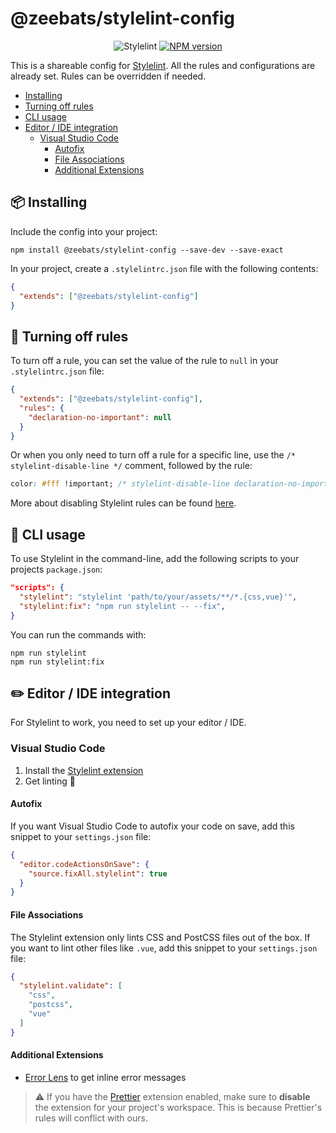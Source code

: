 # @zeebats/stylelint-config

<p align="center">
    <img src="https://img.shields.io/badge/stylelint-%5E14-brightgreen" alt="Stylelint">
    <a href="https://www.npmjs.com/package/@zeebats/stylelint-config"><img src="https://img.shields.io/npm/v/@zeebats/stylelint-config.svg" alt="NPM version"></a>
</p>

This is a shareable config for [Stylelint](https://stylelint.io/). All the rules and configurations are already set. Rules can be overridden if needed.

- [Installing](#package-installing)
- [Turning off rules](#firecracker-turning-off-rules)
- [CLI usage](#rocket-cli-usage)
- [Editor / IDE integration](#pencil2-editor--ide-integration)
    - [Visual Studio Code](#visual-studio-code)
        - [Autofix](#autofix)
        - [File Associations](#file-associations)
        - [Additional Extensions](#additional-extensions)

## :package: Installing

Include the config into your project:

```shell
npm install @zeebats/stylelint-config --save-dev --save-exact
```

In your project, create a `.stylelintrc.json` file with the following contents:

```json
{
  "extends": ["@zeebats/stylelint-config"]
}
```

## :firecracker: Turning off rules

To turn off a rule, you can set the value of the rule to `null` in your `.stylelintrc.json` file:

```json
{
  "extends": ["@zeebats/stylelint-config"],
  "rules": {
    "declaration-no-important": null
  }
}
```

Or when you only need to turn off a rule for a specific line, use the `/* stylelint-disable-line */` comment, followed by the rule:

```css
color: #fff !important; /* stylelint-disable-line declaration-no-important */
```

More about disabling Stylelint rules can be found [here](https://stylelint.io/user-guide/ignore-code/).

## :rocket: CLI usage

To use Stylelint in the command-line, add the following scripts to your projects `package.json`:

```json
"scripts": {
  "stylelint": "stylelint 'path/to/your/assets/**/*.{css,vue}'",
  "stylelint:fix": "npm run stylelint -- --fix",
}
```

You can run the commands with:
```shell
npm run stylelint
npm run stylelint:fix
```

## :pencil2: Editor / IDE integration

For Stylelint to work, you need to set up your editor / IDE.

### Visual Studio Code

1. Install the [Stylelint extension](https://marketplace.visualstudio.com/items?itemName=stylelint.vscode-stylelint)
2. Get linting :rocket:

#### Autofix

If you want Visual Studio Code to autofix your code on save, add this snippet to your `settings.json` file:

```json
{
  "editor.codeActionsOnSave": {
    "source.fixAll.stylelint": true
  }
}
```

#### File Associations

The Stylelint extension only lints CSS and PostCSS files out of the box. If you want to lint other files like `.vue`, add this snippet to your `settings.json` file:

```json
{
  "stylelint.validate": [
    "css",
    "postcss",
    "vue"
  ]
}
```

#### Additional Extensions

- [Error Lens](https://marketplace.visualstudio.com/items?itemName=usernamehw.errorlens) to get inline error messages

> :warning: If you have the [Prettier](https://marketplace.visualstudio.com/items?itemName=esbenp.prettier-vscode) extension enabled, make sure to **disable** the extension for your project's workspace. This is because Prettier's rules will conflict with ours.
